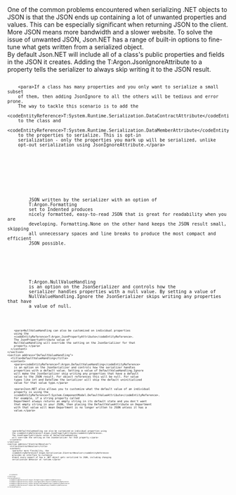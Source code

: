 <?xml version="1.0" encoding="utf-8"?>
<topic id="ReducingSerializedJSONSize" revisionNumber="1">
  <developerConceptualDocument xmlns="http://ddue.schemas.microsoft.com/authoring/2003/5" xmlns:xlink="http://www.w3.org/1999/xlink">
    <!--
    <summary>
      <para>Optional summary abstract</para>
    </summary>
    -->
    <introduction>
      <!-- Uncomment this to generate an outline of the section and sub-section
           titles.  Specify a numeric value as the inner text to limit it to
           a specific number of sub-topics when creating the outline.  Specify
           zero (0) to limit it to top-level sections only.  -->
      <!-- <autoOutline /> -->
      <para>One of the common problems encountered when serializing .NET objects to
      JSON is that the JSON ends up containing a lot of unwanted properties and values.
      This can be especially significant when returning JSON to the client. More JSON
      means more bandwidth and a slower website.</para>
      <para>To solve the issue of unwanted JSON, Json.NET has a range of built-in
      options to fine-tune what gets written from a serialized object.</para>
      <autoOutline lead="none" excludeRelatedTopics="true" />
    </introduction>
    <!-- Add one or more top-level section elements.  These are collapsible.
         If using <autoOutline />, add an address attribute to identify it
         and specify a title so that it can be jumped to with a hyperlink. -->
    <section address="JsonIgnoreAttributeAndDataMemberAttribute">
      <title>JsonIgnoreAttribute and DataMemberAttribute</title>
      <content>
        <!-- Uncomment this to create a sub-section outline
        <autoOutline /> -->
        <para>By default Json.NET will include all of a class's public properties and fields
        in the JSON it creates. Adding the
        <codeEntityReference>T:Argon.JsonIgnoreAttribute</codeEntityReference>
        to a property tells the serializer to always skip writing it to the JSON result.</para>

<code lang="cs" source="..\Src\Tests\Documentation\SerializationTests.cs" region="ReducingSerializedJsonSizeOptOut" title="Opt-out Serialization Example" />
        
        <para>If a class has many properties and you only want to serialize a small subset
        of them, then adding JsonIgnore to all the others will be tedious and error prone.
        The way to tackle this scenario is to add the
        <codeEntityReference>T:System.Runtime.Serialization.DataContractAttribute</codeEntityReference>
        to the class and
        <codeEntityReference>T:System.Runtime.Serialization.DataMemberAttribute</codeEntityReference>
        to the properties to serialize. This is opt-in
        serialization - only the properties you mark up will be serialized, unlike
        opt-out serialization using JsonIgnoreAttribute.</para>

<code lang="cs" source="..\Src\Tests\Documentation\SerializationTests.cs" region="ReducingSerializedJsonSizeOptIn" title="Opt-in Serialization Example" />
      </content>
    </section>
    <section address="Formatting">
      <title>Formatting</title>
      <content>
        <para>JSON written by the serializer with an option of
        <codeEntityReference>T:Argon.Formatting</codeEntityReference>
        set to Indented produces
        nicely formatted, easy-to-read JSON that is great for readability when you are
        developing. <codeInline>Formatting.None</codeInline> on the other hand keeps the JSON result small, skipping
        all unnecessary spaces and line breaks to produce the most compact and efficient
        JSON possible.</para>
      </content>
    </section>
    <section address="NullValueHandling">
      <title>NullValueHandling</title>
      <content>
        <para><codeEntityReference>T:Argon.NullValueHandling</codeEntityReference>
        is an option on the JsonSerializer and controls how the
        serializer handles properties with a null value. By setting a value of
        NullValueHandling.Ignore the JsonSerializer skips writing any properties that have
        a value of null.</para>

<code lang="cs" source="..\Src\Tests\Documentation\SerializationTests.cs" region="ReducingSerializedJsonSizeNullValueHandlingObject" title="NullValueHandling Class" />
<code lang="cs" source="..\Src\Tests\Documentation\SerializationTests.cs" region="ReducingSerializedJsonSizeNullValueHandlingExample" title="NullValueHandling Ignore Example" />

        <para>NullValueHandling can also be customized on individual properties
        using the
        <codeEntityReference>T:Argon.JsonPropertyAttribute</codeEntityReference>.
        The JsonPropertyAttribute value of
        NullValueHandling will override the setting on the JsonSerializer for that
        property.</para>
      </content>
    </section>
    <section address="DefaultValueHandling">
      <title>DefaultValueHandling</title>
      <content>
        <para><codeEntityReference>T:Argon.DefaultValueHandling</codeEntityReference>
        is an option on the JsonSerializer and controls how the serializer handles
        properties with a default value. Setting a value of DefaultValueHandling.Ignore
        will make the JsonSerializer skip writing any properties that have a default
        value to the JSON result. For object references this will be null. For value
        types like int and DateTime the serializer will skip the default uninitialized
        value for that value type.</para>

        <para>Json.NET also allows you to customize what the default value of an individual
        property is using the
        <codeEntityReference>T:System.ComponentModel.DefaultValueAttribute</codeEntityReference>.
        For example, if a string property called
        Department always returns an empty string in its default state and you don't want
        that empty string in your JSON, then placing the DefaultValueAttribute on Department
        with that value will mean Department is no longer written to JSON unless it has a
        value.</para>
        
<code lang="cs" source="..\Src\Tests\Documentation\SerializationTests.cs" region="ReducingSerializedJsonSizeDefaultValueHandlingObject" title="DefaultValueHandling Class" />
<code lang="cs" source="..\Src\Tests\Documentation\SerializationTests.cs" region="ReducingSerializedJsonSizeDefaultValueHandlingExample" title="DefaultValueHandling Ignore Example" />
        
        <para>DefaultValueHandling can also be customized on individual properties using
        the <codeEntityReference>T:Argon.JsonPropertyAttribute</codeEntityReference>.
        The JsonPropertyAttribute value of DefaultValueHandling
        will override the setting on the JsonSerializer for that property.</para>
      </content>
    </section>
    <section address="IContractResolver">
      <title>IContractResolver</title>
      <content>
        <para>For more flexibility, the
        <codeEntityReference>T:Argon.Serialization.IContractResolver</codeEntityReference>
        provides an interface to customize
        almost every aspect of how a .NET object gets serialized to JSON, including changing
        serialization behavior at runtime.</para>

<code lang="cs" source="..\Src\Tests\Documentation\SerializationTests.cs" region="ReducingSerializedJsonSizeContractResolverObject" title="IContractResolver Class" />
<code lang="cs" source="..\Src\Tests\Documentation\SerializationTests.cs" region="ReducingSerializedJsonSizeContractResolverExample" title="IContractResolver Example" />
        
      </content>
    </section>
    <relatedTopics>
      <codeEntityReference>T:Argon.Formatting</codeEntityReference>
      <codeEntityReference>T:Argon.JsonIgnoreAttribute</codeEntityReference>
      <codeEntityReference>T:Argon.DefaultValueHandling</codeEntityReference>
      <codeEntityReference>T:Argon.NullValueHandling</codeEntityReference>
    </relatedTopics>
  </developerConceptualDocument>
</topic>
